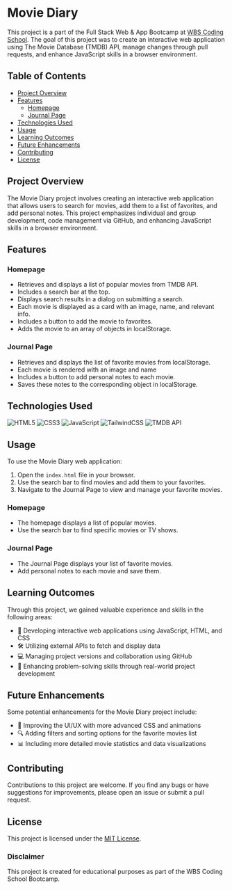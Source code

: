# Movie Diary

This project is a part of the Full Stack Web & App Bootcamp at [WBS Coding School](https://www.wbscodingschool.com/). The goal of this project was to create an interactive web application using The Movie Database (TMDB) API, manage changes through pull requests, and enhance JavaScript skills in a browser environment.

## Table of Contents

- [Project Overview](#project-overview)
- [Features](#features)
  - [Homepage](#homepage)
  - [Journal Page](#journal-page)
- [Technologies Used](#technologies-used)
- [Usage](#usage)
- [Learning Outcomes](#learning-outcomes)
- [Future Enhancements](#future-enhancements)
- [Contributing](#contributing)
- [License](#license)

## Project Overview

The Movie Diary project involves creating an interactive web application that allows users to search for movies, add them to a list of favorites, and add personal notes. This project emphasizes individual and group development, code management via GitHub, and enhancing JavaScript skills in a browser environment.

## Features

### Homepage

- Retrieves and displays a list of popular movies from TMDB API.
- Includes a search bar at the top.
- Displays search results in a dialog on submitting a search.
- Each movie is displayed as a card with an image, name, and relevant info.
- Includes a button to add the movie to favorites.
- Adds the movie to an array of objects in localStorage.

### Journal Page

- Retrieves and displays the list of favorite movies from localStorage.
- Each movie is rendered with an image and name
- Includes a button to add personal notes to each movie.
- Saves these notes to the corresponding object in localStorage.

## Technologies Used

<p>
  <img alt="HTML5" src="https://img.shields.io/badge/-HTML5-E34F26?style=flat-square&logo=html5&logoColor=white" />
  <img alt="CSS3" src="https://img.shields.io/badge/-CSS3-1572B6?style=flat-square&logo=css3&logoColor=white" />
  <img alt="JavaScript" src="https://img.shields.io/badge/-JavaScript-F7DF1E?style=flat-square&logo=javascript&logoColor=black" />
  <img alt="TailwindCSS" src="https://img.shields.io/badge/-TailwindCSS-38B2AC?style=flat-square&logo=tailwind-css&logoColor=white" />
  <img alt="TMDB API" src="https://img.shields.io/badge/-TMDB%20API-01D277?style=flat-square&logo=themoviedatabase&logoColor=white" />
</p>

## Usage

To use the Movie Diary web application:

1. Open the `index.html` file in your browser.
2. Use the search bar to find movies and add them to your favorites.
3. Navigate to the Journal Page to view and manage your favorite movies.

### Homepage

- The homepage displays a list of popular movies.
- Use the search bar to find specific movies or TV shows.

### Journal Page

- The Journal Page displays your list of favorite movies.
- Add personal notes to each movie and save them.

## Learning Outcomes

Through this project, we gained valuable experience and skills in the following areas:

<ul>
  <li>🚀 Developing interactive web applications using JavaScript, HTML, and CSS</li>
  <li>🛠️ Utilizing external APIs to fetch and display data</li>
  <li>💻 Managing project versions and collaboration using GitHub</li>
  <li>🧠 Enhancing problem-solving skills through real-world project development</li>
</ul>

## Future Enhancements

Some potential enhancements for the Movie Diary project include:

<ul>
  <li>🎨 Improving the UI/UX with more advanced CSS and animations</li>
  <li>🔍 Adding filters and sorting options for the favorite movies list</li>
  <li>📊 Including more detailed movie statistics and data visualizations</li>
</ul>

## Contributing

Contributions to this project are welcome. If you find any bugs or have suggestions for improvements, please open an issue or submit a pull request.

## License

This project is licensed under the [MIT License](LICENSE).

### Disclaimer

This project is created for educational purposes as part of the WBS Coding School Bootcamp.
